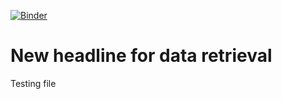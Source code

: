 [![Binder](https://mybinder.org/badge_logo.svg)](https://mybinder.org/v2/gh/UtilExe/python_handin_template/HEAD)
# New headline for data retrieval
Testing file